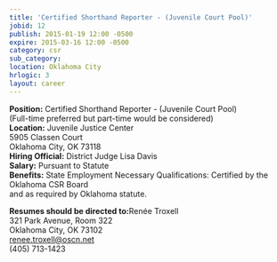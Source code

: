 ```yaml
---
title: 'Certified Shorthand Reporter - (Juvenile Court Pool)'
jobid: 12
publish: 2015-01-19 12:00 -0500
expire: 2015-03-16 12:00 -0500
category: csr
sub_category: 
location: Oklahoma City
hrlogic: 3
layout: career
---
```

<p><strong>Position:</strong> Certified Shorthand Reporter - (Juvenile Court Pool)<br>(Full-time preferred but part-time would be considered)<br><strong>Location:</strong> Juvenile Justice Center<br>5905 Classen Court <br>Oklahoma City, OK 73118 <br><strong>Hiring Official:</strong> District Judge Lisa Davis<br><strong>Salary:</strong> Pursuant to Statute<br><strong>Benefits:</strong> State Employment Necessary Qualifications: Certified by the Oklahoma CSR Board<br>and as required by Oklahoma statute. </p><p><strong>Resumes should be directed to:</strong>Renée Troxell<br>321 Park Avenue, Room 322<br>Oklahoma City, OK 73102<br><a href="mailto:renee.troxell@oscn.net">renee.troxell@oscn.net</a><br>(405) 713-1423</p>